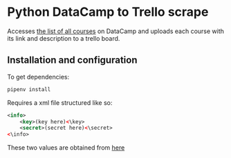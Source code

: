 # Python DataCamp to Trello scrape

Accesses [the list of all courses](https://www.datacamp.com/courses/all) on
DataCamp and uploads each course with its link and description to a trello
board.

## Installation and configuration

To get dependencies:
```sh
pipenv install
```

Requires a xml file structured like so:

```xml
<info>
    <key>(key here)<\key>
    <secret>(secret here)<\secret>
<\info>
```

These two values are obtained from [here](https://trello.com/app-key)

